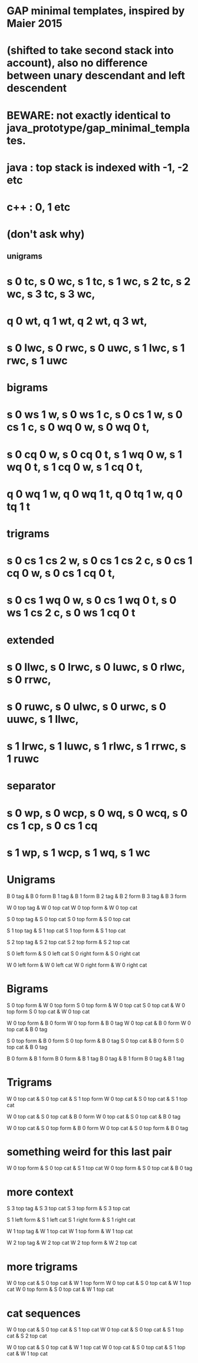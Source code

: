 # GAP minimal templates, inspired by Maier 2015
# (shifted to take second stack into account), also no difference between unary descendant and left descendent
# BEWARE: not exactly identical to java_prototype/gap_minimal_templates.
#    java : top stack is indexed with -1, -2 etc
#    c++  :                            0,  1 etc   
#       (don't ask why)
#####
## unigrams
#   s 0 tc, s 0 wc, s 1 tc, s 1 wc, s 2 tc, s 2 wc, s 3 tc, s 3 wc,
#   q 0 wt, q 1 wt, q 2 wt, q 3 wt,
#   s 0 lwc, s 0 rwc, s 0 uwc, s 1 lwc, s 1 rwc, s 1 uwc
# bigrams
#   s 0 ws 1 w, s 0 ws 1 c, s 0 cs 1 w, s 0 cs 1 c, s 0 wq 0 w, s 0 wq 0 t,
#   s 0 cq 0 w, s 0 cq 0 t, s 1 wq 0 w, s 1 wq 0 t, s 1 cq 0 w, s 1 cq 0 t,
#   q 0 wq 1 w, q 0 wq 1 t, q 0 tq 1 w, q 0 tq 1 t
# trigrams
#   s 0 cs 1 cs 2 w, s 0 cs 1 cs 2 c, s 0 cs 1 cq 0 w, s 0 cs 1 cq 0 t,
#   s 0 cs 1 wq 0 w, s 0 cs 1 wq 0 t, s 0 ws 1 cs 2 c, s 0 ws 1 cq 0 t
# extended
#   s 0 llwc, s 0 lrwc, s 0 luwc, s 0 rlwc, s 0 rrwc,
#   s 0 ruwc, s 0 ulwc, s 0 urwc, s 0 uuwc, s 1 llwc,
#   s 1 lrwc, s 1 luwc, s 1 rlwc, s 1 rrwc, s 1 ruwc
# separator
#   s 0 wp, s 0 wcp, s 0 wq, s 0 wcq, s 0 cs 1 cp, s 0 cs 1 cq
#   s 1 wp, s 1 wcp, s 1 wq, s 1 wc

# Unigrams
B 0 tag & B 0 form
B 1 tag & B 1 form
B 2 tag & B 2 form
B 3 tag & B 3 form

W 0 top tag & W 0 top cat
W 0 top form & W 0 top cat

S 0 top tag & S 0 top cat
S 0 top form & S 0 top cat

S 1 top tag & S 1 top cat
S 1 top form & S 1 top cat

S 2 top tag & S 2 top cat
S 2 top form & S 2 top cat

S 0 left form & S 0 left cat
S 0 right form & S 0 right cat

W 0 left form & W 0 left cat
W 0 right form & W 0 right cat

# Bigrams

S 0 top form & W 0 top form
S 0 top form & W 0 top cat
S 0 top cat & W 0 top form
S 0 top cat & W 0 top cat

W 0 top form & B 0 form
W 0 top form & B 0 tag
W 0 top cat & B 0 form
W 0 top cat & B 0 tag

S 0 top form & B 0 form
S 0 top form & B 0 tag
S 0 top cat & B 0 form
S 0 top cat & B 0 tag

B 0 form & B 1 form
B 0 form & B 1 tag
B 0 tag & B 1 form
B 0 tag & B 1 tag

# Trigrams

W 0 top cat & S 0 top cat & S 1 top form
W 0 top cat & S 0 top cat & S 1 top cat

W 0 top cat & S 0 top cat & B 0 form
W 0 top cat & S 0 top cat & B 0 tag

W 0 top cat & S 0 top form & B 0 form
W 0 top cat & S 0 top form & B 0 tag

# something weird for this last pair
W 0 top form & S 0 top cat & S 1 top cat
W 0 top form & S 0 top cat & B 0 tag



# more context

S 3 top tag & S 3 top cat
S 3 top form & S 3 top cat

S 1 left form & S 1 left cat
S 1 right form & S 1 right cat

W 1 top tag & W 1 top cat
W 1 top form & W 1 top cat

W 2 top tag & W 2 top cat
W 2 top form & W 2 top cat

# more trigrams

W 0 top cat & S 0 top cat & W 1 top form
W 0 top cat & S 0 top cat & W 1 top cat
W 0 top form & S 0 top cat & W 1 top cat

# cat sequences

W 0 top cat & S 0 top cat & S 1 top cat
W 0 top cat & S 0 top cat & S 1 top cat & S 2 top cat

W 0 top cat & S 0 top cat & W 1 top cat
W 0 top cat & S 0 top cat & S 1 top cat & W 1 top cat
